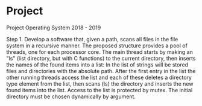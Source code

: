 # Project
Project Operating System 2018 - 2019

Step 1.
Develop a software that, given a path, scans all files in the file system in a recursive manner.
The proposed structure provides a pool of threads, one for each processor core.
The main thread starts by making an "ls" (list directory, but with C functions) to the current directory, then inserts the names of the found items into a list: In the list of strings will be stored files and directories with the absolute path. After the first entry in the list the other running threads access the list and each of these deletes a directory type element from the list, then scans (ls) the directory and inserts the new found items into the list.
Access to the list is protected by mutex.
The initial directory must be chosen dynamically by argument.
